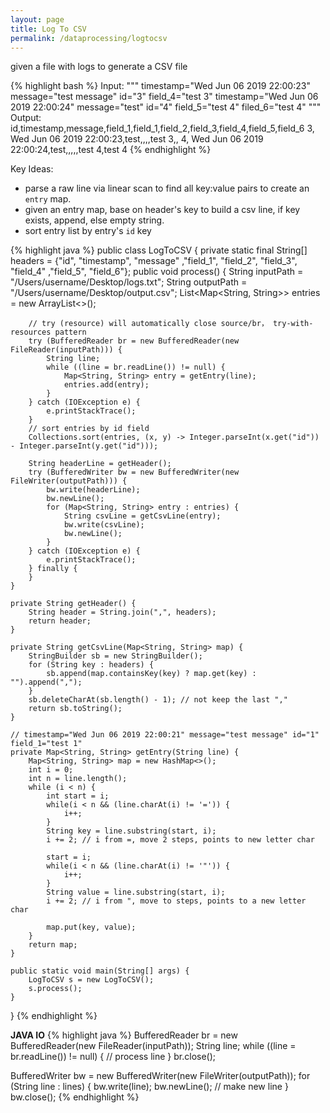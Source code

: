 ```yaml
---
layout: page
title: Log To CSV
permalink: /dataprocessing/logtocsv
---
```

given a file with logs to generate a CSV file

{% highlight bash %}
Input:
"""
timestamp="Wed Jun 06 2019 22:00:23" message="test message" id="3" field_4="test 3"
timestamp="Wed Jun 06 2019 22:00:24" message="test" id="4" field_5="test 4" filed_6="test 4"
"""
Output: 
id,timestamp,message,field_1,field_1,field_2,field_3,field_4,field_5,field_6 
3, Wed Jun 06 2019 22:00:23,test,,,,test 3,,
4, Wed Jun 06 2019 22:00:24,test,,,,,test 4,test 4 
{% endhighlight %} 


Key Ideas:
- parse a raw line via linear scan to find all key:value pairs to create an `entry` map.
- given an entry map, base on header's key to build a csv line, if key exists, append, else empty string.
- sort entry list by entry's `id` key


{% highlight java %}
public class LogToCSV {
    private static final String[] headers = {"id", "timestamp", "message" ,"field_1", "field_2", "field_3", "field_4" ,"field_5", "field_6"};
    public void process() {
        String inputPath = "/Users/username/Desktop/logs.txt";
        String outputPath = "/Users/username/Desktop/output.csv";
        List<Map<String, String>> entries = new ArrayList<>();

        // try (resource) will automatically close source/br， try-with-resources pattern
        try (BufferedReader br = new BufferedReader(new FileReader(inputPath))) { 
            String line;
            while ((line = br.readLine()) != null) {
                Map<String, String> entry = getEntry(line);
                entries.add(entry);
            }
        } catch (IOException e) {
            e.printStackTrace();
        }
        // sort entries by id field
        Collections.sort(entries, (x, y) -> Integer.parseInt(x.get("id")) - Integer.parseInt(y.get("id")));

        String headerLine = getHeader();
        try (BufferedWriter bw = new BufferedWriter(new FileWriter(outputPath))) {
            bw.write(headerLine);
            bw.newLine();
            for (Map<String, String> entry : entries) {
                String csvLine = getCsvLine(entry);
                bw.write(csvLine);
                bw.newLine();
            }
        } catch (IOException e) {
            e.printStackTrace();
        } finally {
        }
    }

    private String getHeader() {
        String header = String.join(",", headers);
        return header;
    }

    private String getCsvLine(Map<String, String> map) {
        StringBuilder sb = new StringBuilder();
        for (String key : headers) {
            sb.append(map.containsKey(key) ? map.get(key) : "").append(",");
        }
        sb.deleteCharAt(sb.length() - 1); // not keep the last ","
        return sb.toString();
    }

    // timestamp="Wed Jun 06 2019 22:00:21" message="test message" id="1" field_1="test 1"
    private Map<String, String> getEntry(String line) {
        Map<String, String> map = new HashMap<>();
        int i = 0;
        int n = line.length();
        while (i < n) {
            int start = i;
            while(i < n && (line.charAt(i) != '=')) {
                i++;
            }
            String key = line.substring(start, i);
            i += 2; // i from =, move 2 steps, points to new letter char

            start = i;
            while(i < n && (line.charAt(i) != '"')) {
                i++;
            }
            String value = line.substring(start, i);
            i += 2; // i from ", move to steps, points to a new letter char

            map.put(key, value);
        }
        return map;
    }

    public static void main(String[] args) {
        LogToCSV s = new LogToCSV();
        s.process();
    }
}
{% endhighlight %}

**JAVA IO**
{% highlight java %}
BufferedReader br = new BufferedReader(new FileReader(inputPath));
String line;
while ((line = br.readLine()) != null) {
  // process line
}
br.close();

BufferedWriter bw = new BufferedWriter(new FileWriter(outputPath));
for (String line : lines) {
    bw.write(line);
    bw.newLine(); // make new line
}
bw.close();
{% endhighlight %}